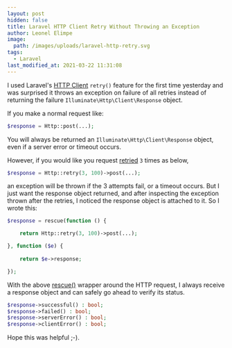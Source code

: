 ```yaml
---
layout: post
hidden: false
title: Laravel HTTP Client Retry Without Throwing an Exception
author: Leonel Elimpe
image:
  path: /images/uploads/laravel-http-retry.svg
tags:
  - Laravel
last_modified_at: 2021-03-22 11:31:08
---
```

I used Laravel's [HTTP Client](https://laravel.com/docs/7.x/http-client) `retry()` feature for the first time yesterday and was surprised it throws an exception on failure of all retries instead of returning the failure `Illuminate\Http\Client\Response` object.

If you make a normal request like:

```php
$response = Http::post(...);
```

You will always be returned an `Illuminate\Http\Client\Response` object, even if a server error or timeout occurs.

However, if you would like you request [retried](https://laravel.com/docs/7.x/http-client#retries) `3` times as below,

```php
$response = Http::retry(3, 100)->post(...);
```

an exception will be thrown if the 3 attempts fail, or a timeout occurs. But I just want the response object returned, and after inspecting the exception thrown after the retries, I noticed the response object is attached to it. So I wrote this:

```php
$response = rescue(function () {

    return Http::retry(3, 100)->post(...);

}, function ($e) {
    
    return $e->response;

});
```

With the above [rescue()](https://laravel.com/docs/7.x/helpers#method-rescue) wrapper around the HTTP request, I always receive a response object and can safely go ahead to verify its status.

```php
$response->successful() : bool;
$response->failed() : bool;
$response->serverError() : bool;
$response->clientError() : bool;
```

Hope this was helpful ;-).